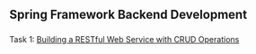 ## Spring Framework Backend Development
###
Task 1: [Building a RESTful Web Service with CRUD Operations](BooksRestAPI/src/main/java/dev/jarvis/jackson/BooksRestAPI)
###
###
